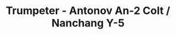 ---
layout: product
title: "Trumpeter - Antonov An-2 Colt / Nanchang Y-5"
price: "950" 
desc: "N/A"
img_path: "/assets/img/TRU01602.jpg"
brand: "N/A"
available: false
special_offer: false
new: false
soon: false
cat: "010000"
subcat: "013400"
subsubcat: "0N/A"
sifra: "TRU01602"
popular: false
---